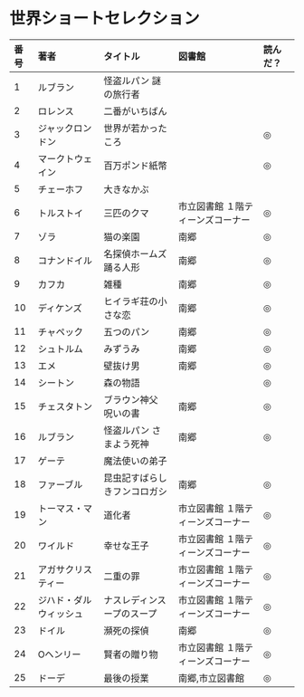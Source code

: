 # 世界ショートセレクション


|番号|著者|タイトル|図書館|読んだ？|
|:----|:---|:---|:---|:---|
| 1|	ルブラン           | 怪盗ルパン 謎の旅行者 | |
| 2|	ロレンス	       | 二番がいちばん        | |
| 3|	ジャックロンドン   | 世界が若かったころ    | | ◎ |
| 4|	マークトウェイン   | 百万ポンド紙幣        | | ◎ |
| 5|	チェーホフ         | 大きなかぶ ||
| 6|	トルストイ         | 三匹のクマ |	市立図書館	１階ティーンズコーナー |◎|
| 7|	ゾラ               | 猫の楽園	 | 南郷 | ◎ |
| 8|	コナンドイル       | 名探偵ホームズ 踊る人形 |	南郷 |◎|
| 9| カフカ                | 雑種                    |南郷|◎|
|10| ディケンズ	           | ヒイラギ荘の小さな恋 |	南郷 | ◎ |
|11| チャペック	           | 五つのパン	| 南郷 | ◎ |
|12| シュトルム	           | みずうみ	| 南郷 |◎|
|13| エメ	               | 壁抜け男	|南郷	|◎|
|14| シートン              | 森の物語   |       |◎|
|15| チェスタトン          | ブラウン神父 呪いの書	|南郷|◎|
|16| ルブラン	           | 怪盗ルパン さまよう死神	|南郷|◎|
|17| ゲーテ                | 魔法使いの弟子             |||
|18| ファーブル	           | 昆虫記すばらしきフンコロガシ|	南郷 |◎|
|19| トーマス・マン        | 道化者	       |市立図書館	１階ティーンズコーナー|◎|
|20| ワイルド	           | 幸せな王子    |市立図書館	１階ティーンズコーナー|◎|
|21| アガサクリスティー	   | 二重の罪	   |市立図書館	１階ティーンズコーナー|◎|
|22| ジハド・ダルウィッシュ| ナスレディンスープのスープ|	市立図書館	１階ティーンズコーナー|◎|
|23| ドイル                | 瀕死の探偵     |南郷|◎|
|24| Oヘンリー	           | 賢者の贈り物	|市立図書館	１階ティーンズコーナー|◎|
|25| ドーデ	               | 最後の授業     |南郷,市立図書館|◎|
